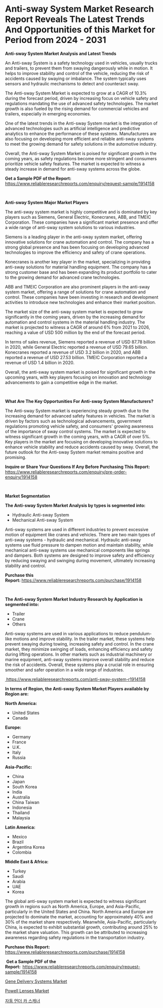 <p><h1>Anti-sway System Market Research Report Reveals The Latest Trends And Opportunities of this Market for Period from 2024 - 2031</h1></p><p><strong>Anti-sway System Market Analysis and Latest Trends</strong></p>
<p><p>An Anti-sway System is a safety technology used in vehicles, usually trucks and trailers, to prevent them from swaying dangerously while in motion. It helps to improve stability and control of the vehicle, reducing the risk of accidents caused by swaying or imbalance. The system typically uses sensors and hydraulic mechanisms to detect and counteract sway.</p><p>The Anti-sway System Market is expected to grow at a CAGR of 10.3% during the forecast period, driven by increasing focus on vehicle safety and regulations mandating the use of advanced safety technologies. The market growth is also fueled by the rising demand for commercial vehicles and trailers, especially in emerging economies.</p><p>One of the latest trends in the Anti-sway System market is the integration of advanced technologies such as artificial intelligence and predictive analytics to enhance the performance of these systems. Manufacturers are also focusing on developing more efficient and reliable anti-sway systems to meet the growing demand for safety solutions in the automotive industry.</p><p>Overall, the Anti-sway System Market is poised for significant growth in the coming years, as safety regulations become more stringent and consumers prioritize vehicle safety features. The market is expected to witness a steady increase in demand for anti-sway systems across the globe.</p></p>
<p><strong>Get a Sample PDF of the Report:&nbsp;</strong> <a href="https://www.reliableresearchreports.com/enquiry/request-sample/1914158">https://www.reliableresearchreports.com/enquiry/request-sample/1914158</a></p>
<p>&nbsp;</p>
<p><strong>Anti-sway System Major Market Players</strong></p>
<p><p>The anti-sway system market is highly competitive and is dominated by key players such as Siemens, General Electric, Konecranes, ABB, and TMEIC Corporation. These companies have a significant market presence and offer a wide range of anti-sway system solutions to various industries.</p><p>Siemens is a leading player in the anti-sway system market, offering innovative solutions for crane automation and control. The company has a strong global presence and has been focusing on developing advanced technologies to improve the efficiency and safety of crane operations.</p><p>Konecranes is another key player in the market, specializing in providing anti-sway solutions for material handling equipment. The company has a strong customer base and has been expanding its product portfolio to cater to the growing demand for advanced crane technologies.</p><p>ABB and TMEIC Corporation are also prominent players in the anti-sway system market, offering a range of solutions for crane automation and control. These companies have been investing in research and development activities to introduce new technologies and enhance their market position.</p><p>The market size of the anti-sway system market is expected to grow significantly in the coming years, driven by the increasing demand for automation and control systems in the material handling industry. The market is projected to witness a CAGR of around 6% from 2021 to 2026, reaching a value of USD 500 million by the end of the forecast period.</p><p>In terms of sales revenue, Siemens reported a revenue of USD 87.78 billion in 2020, while General Electric reported a revenue of USD 79.65 billion. Konecranes reported a revenue of USD 3.2 billion in 2020, and ABB reported a revenue of USD 27.53 billion. TMEIC Corporation reported a revenue of USD 1.4 billion in 2020.</p><p>Overall, the anti-sway system market is poised for significant growth in the upcoming years, with key players focusing on innovation and technology advancements to gain a competitive edge in the market.</p></p>
<p>&nbsp;</p>
<p><strong>What Are The Key Opportunities For Anti-sway System Manufacturers?</strong></p>
<p><p>The Anti-sway System market is experiencing steady growth due to the increasing demand for advanced safety features in vehicles. The market is driven by factors such as technological advancements, government regulations promoting vehicle safety, and consumers' growing awareness of the importance of sway control systems. The market is expected to witness significant growth in the coming years, with a CAGR of over 5%. Key players in the market are focusing on developing innovative solutions to enhance vehicle stability and reduce accidents caused by sway. Overall, the future outlook for the Anti-sway System market remains positive and promising.</p></p>
<p><strong>Inquire or Share Your Questions If Any Before Purchasing This Report:</strong> <a href="https://www.reliableresearchreports.com/enquiry/pre-order-enquiry/1914158">https://www.reliableresearchreports.com/enquiry/pre-order-enquiry/1914158</a></p>
<p>&nbsp;</p>
<p><strong>Market Segmentation</strong></p>
<p><strong>The Anti-sway System Market Analysis by types is segmented into:</strong></p>
<p><ul><li>Hydraulic Anti-sway System</li><li>Mechanical Anti-sway System</li></ul></p>
<p><p>Anti-sway systems are used in different industries to prevent excessive motion of equipment like cranes and vehicles. There are two main types of anti-sway systems - hydraulic and mechanical. Hydraulic anti-sway systems use fluid pressure to dampen motion and maintain stability, while mechanical anti-sway systems use mechanical components like springs and dampers. Both systems are designed to improve safety and efficiency by reducing swaying and swinging during movement, ultimately increasing stability and control.</p></p>
<p><strong>Purchase this Report:&nbsp;</strong><a href="https://www.reliableresearchreports.com/purchase/1914158">https://www.reliableresearchreports.com/purchase/1914158</a></p>
<p>&nbsp;</p>
<p><strong>The Anti-sway System Market Industry Research by Application is segmented into:</strong></p>
<p><ul><li>Trailer</li><li>Crane</li><li>Others</li></ul></p>
<p><p>Anti-sway systems are used in various applications to reduce pendulum-like motions and improve stability. In the trailer market, these systems help prevent swaying during towing, increasing safety and control. In the crane market, they minimize swinging of loads, enhancing efficiency and safety during lifting operations. In other markets such as industrial machinery or marine equipment, anti-sway systems improve overall stability and reduce the risk of accidents. Overall, these systems play a crucial role in ensuring smoother and safer operation in a wide range of industries.</p></p>
<p><a href="https://www.reliableresearchreports.com/anti-sway-system-r1914158">&nbsp;https://www.reliableresearchreports.com/anti-sway-system-r1914158</a></p>
<p><strong>In terms of Region, the Anti-sway System Market Players available by Region are:</strong></p>
<p>
    <p> <strong> North America: </strong>
        <ul>
            <li>United States</li>
            <li>Canada</li>
        </ul>
        </p> 
    <p> <strong> Europe: </strong>
        <ul>
            <li>Germany</li>
            <li>France</li>
            <li>U.K.</li>
            <li>Italy</li>
            <li>Russia</li>
        </ul>
        </p> 
    <p> <strong> Asia-Pacific: </strong>
        <ul>
            <li>China</li>
            <li>Japan</li>
            <li>South Korea</li>
            <li>India</li>
            <li>Australia</li>
            <li>China Taiwan</li>
            <li>Indonesia</li>
            <li>Thailand</li>
            <li>Malaysia</li>
        </ul>
        </p> 
    <p> <strong> Latin America: </strong>
        <ul>
            <li>Mexico</li>
            <li>Brazil</li>
            <li>Argentina Korea</li>
            <li>Colombia</li>
        </ul>
        </p> 
    <p> <strong> Middle East & Africa: </strong>
        <ul>
            <li>Turkey</li>
            <li>Saudi</li>
            <li>Arabia</li>
            <li>UAE</li>
            <li>Korea</li>
        </ul>
    </p>
    </p>
<p><p>The global anti-sway system market is expected to witness significant growth in regions such as North America, Europe, and Asia-Pacific, particularly in the United States and China. North America and Europe are projected to dominate the market, accounting for approximately 40% and 30% of the market share respectively. Meanwhile, Asia-Pacific, particularly China, is expected to exhibit substantial growth, contributing around 25% to the market share valuation. This growth can be attributed to increasing awareness regarding safety regulations in the transportation industry.</p></p>
<p><strong>Purchase this Report: </strong><a href="https://www.reliableresearchreports.com/purchase/1914158">https://www.reliableresearchreports.com/purchase/1914158</a></p>
<p>&nbsp;<strong>Get a Sample PDF of the Report:&nbsp;&nbsp;</strong><a href="https://www.reliableresearchreports.com/enquiry/request-sample/1914158">https://www.reliableresearchreports.com/enquiry/request-sample/1914158</a></p>
<p><strong></strong></p>
<p><p><a href="https://view.publitas.com/reportprime-1/global-gene-delivery-systems-market-size-is-expected-to-experience-a-cagr-of-13-3-through-2024-2031-according-to-industry-projections/">Gene Delivery Systems Market</a></p><p><a href="https://github.com/changoleonlaverguenzanoexiste/Market-Research-Report-List-4/blob/main/powell-lenses-market.md">Powell Lenses Market</a></p><p><a href="https://github.com/Marcosoenrt565736/Market-Research-Report-List-1/blob/main/1852917177888.md">자동 언더 카 스캐너</a></p></p>